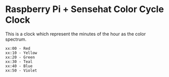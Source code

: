 # Raspberry Pi + Sensehat Color Cycle Clock

This is a clock which represent the minutes of the hour as the color spectrum.

```
xx:00 - Red
xx:10 - Yellow
xx:20 - Green
xx:30 - Teal
xx:40 - Blue
xx:50 - Violet
```
